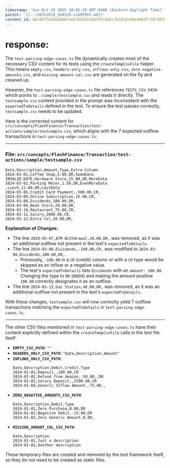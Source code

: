 ```yaml
---
timestamp: 'Sun Oct 19 2025 10:45:29 GMT-0400 (Eastern Daylight Time)'
parent: '[[..\20251019_104529.ccb9595f.md]]'
content_id: 6bc09f7e2d6a6687eeb795a91348f8f18d2cfb1014e38e4984fcf0726764cc8e
---
```


# response:

The `test-parsing-edge-cases.ts` file dynamically creates most of the necessary CSV content for its tests using the `createTempCsvFile` helper. This means `empty.csv`, `headers-only.csv`, `inflows-only.csv`, `zero-negative-amounts.csv`, and `missing-amount-col.csv` are generated on the fly and cleaned up.

However, the `test-parsing-edge-cases.ts` file references `TESTS_CSV_PATH` which points to `./sample/testsample.csv` and reads it directly. The `testsample.csv` content provided in the prompt was inconsistent with the `expectedTxDetails` defined in the test. To ensure the test passes correctly, `testsample.csv` needs to be updated.

Here is the corrected content for `src/concepts/FlashFinance/Transaction/test-actions/sample/testsample.csv`, which aligns with the 7 expected outflow transactions in `test-parsing-edge-cases.ts`:

***

### File: `src/concepts/FlashFinance/Transaction/test-actions/sample/testsample.csv`

```csv
Date,Description,Amount,Type,Extra Column
2024-03-01,Coffee Shop,5.00,DR,SomeData
INVALID_DATE,Hardware Store,25.00,DR,MoreData
2024-03-02,Parking Meter,1.50,DR,EvenMoreData
,Lunch,12.00,DR,LastData
2024-03-05,Credit Card Payment,-500.00,CR,
2024-03-06,Online Subscription,15.00,CR,
2024-03-08,Dividends,100.00,DR,
2024-03-09,Book Store,20.00,DR,
2024-03-10,Restaurant,75.00,CR,
2024-03-11,Salary,3000.00,CR,
2024-03-12,Extra Col,10.00,DR,
```

**Explanation of Changes:**

* The line `2024-03-07,ATM Withdrawal,20.00,DR,` was removed, as it was an additional outflow not present in the test's `expectedTxDetails`.
* The line `2024-03-08,Dividends,-100.00,CR,` was modified to `2024-03-08,Dividends,100.00,DR,`.
  * Previously, `-100.00` in a `CR` (credit) column or with a `CR` type would be skipped as an inflow or a negative value.
  * The test's `expectedTxDetails` lists `Dividends` with an `amount: 100.00`. Changing the type to `DR` (debit) and making the amount positive `100.00` correctly designates it as an outflow.
* The line `2024-03-13,Gas Station,40.00,DR,` was removed, as it was an additional outflow not present in the test's `expectedTxDetails`.

With these changes, `testsample.csv` will now correctly yield 7 outflow transactions matching the `expectedTxDetails` in `test-parsing-edge-cases.ts`.

***

The other CSV files mentioned in `test-parsing-edge-cases.ts` have their content explicitly defined within the `createTempCsvFile` calls in the test file itself:

* **`EMPTY_CSV_PATH`**: `""`
* **`HEADERS_ONLY_CSV_PATH`**: `"Date,Description,Amount"`
* **`INFLOWS_ONLY_CSV_PATH`**:
  ```csv
  Date,Description,Debit,Credit,Type
  2024-01-01,Deposit,,100.00,CR
  2024-01-02,Refund from Amazon,-50.00,,DR
  2024-01-03,Salary Deposit,,2500.00,CR
  2024-01-04,Generic Inflow Amount,-75.00,,
  ```
* **`ZERO_NEGATIVE_AMOUNTS_CSV_PATH`**:
  ```csv
  Date,Description,Debit,Type
  2024-01-01,Zero Purchase,0.00,DR
  2024-01-02,Negative Debit,-15.00,DR
  2024-01-03,Zero Generic Amount,0.00,
  ```
* **`MISSING_AMOUNT_COL_CSV_PATH`**:
  ```csv
  Date,Description
  2024-01-01,Just a description
  2024-01-02,Another description
  ```

These temporary files are created and removed by the test framework itself, so they do not need to be created as static files.

